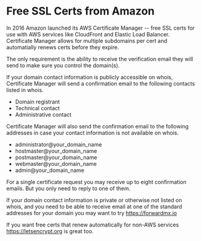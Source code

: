 # Free SSL Certs from Amazon

In 2016 Amazon launched its AWS Certificate Manager -- free
SSL certs for use with AWS services like CloudFront and Elastic Load Balancer.
Certificate Manager allows for multiple subdomains per cert and
automatially renews certs before they expire.

The only requirement is the ability to receive the verification email
they will send to make sure you control the domain(s).

If your domain contact information is publicly accessible on whois,
Certificate Manager will send a confirmation email to the following
contacts listed in whois.

* Domain registrant
* Technical contact
* Administrative contact

Certificate Manager will also send the confirmation email to the following
addresses in case your contact information is not available on whois.

* administrator@your_domain_name
* hostmaster@your_domain_name
* postmaster@your_domain_name
* webmaster@your_domain_name
* admin@your_domain_name

For a single certificate request you may receive up to eight confirmation
emails. But you only need to reply to one of them.

If your domain contact information is private or otherwise not listed
on whois, and you need to
be able to receive email at one of the standard addresses for your
domain you may want to try https://forwardmx.io

If you want free certs that renew automatically for non-AWS services
https://letsencrypt.org is great too.
